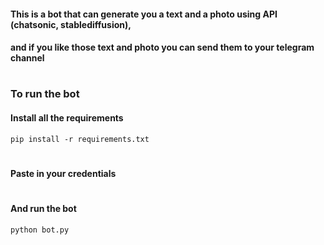 #### This is a bot that can generate you a text and a photo using API (chatsonic, stablediffusion), 
#### and if you like those text and photo you can send them to your telegram channel

#
#
### To run the bot

#### Install all the requirements
``` pip install -r requirements.txt ```
#
#### Paste in your credentials

#
#### And run the bot 
``` python bot.py ```
